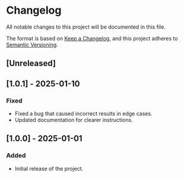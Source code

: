 # Changelog

All notable changes to this project will be documented in this file.

The format is based on [Keep a Changelog](https://keepachangelog.com/en/1.0.0/),
and this project adheres to [Semantic Versioning](https://semver.org/spec/v2.0.0.html).

## [Unreleased]

## [1.0.1] - 2025-01-10
### Fixed
- Fixed a bug that caused incorrect results in edge cases.
- Updated documentation for clearer instructions.

## [1.0.0] - 2025-01-01
### Added
- Initial release of the project.
